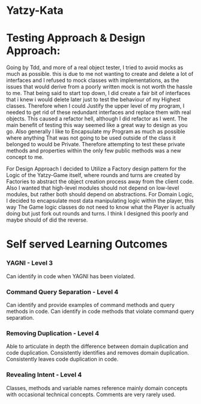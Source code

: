 # Yatzy-Kata
# Testing Approach & Design Approach:

Going by Tdd, and more of a real object tester, I tried to avoid mocks as much as possible.
this is due to me not wanting to create and delete a lot of interfaces and I refused to mock classes with implementations, as 
the issues that would derive from a poorly written mock is not worth the hassle to me. That being said to start top down, I did create a fair bit of interfaces that i knew i would delete later just to test the behaviour of my Highest classes.
Therefore when I could Justify the upper level of my program, I needed to get rid of these redundant interfaces and replace them with real objects. This caused a refactor hell, although I did refactor as I went.
The main benefit of testing this way seemed like a great way to design as you go. Also generally I like to Encapsulate my Program as much as possible where anything That was not going to be used outside of the class it belonged to would be Private.
Therefore attempting to test these private methods and properties within the only few public methods was a new concept to me. 

For Design Approach I decided to Utilize a Factory design pattern for the Logic of the Yatzy-Game itself, where rounds and turns are created by Factories to abstract the object creation process away from the client code. Also I wanted that high-level modules should not depend on low-level modules, but rather both should depend on abstractions.
For Domain Logic, I decided to encapsulate most data manipulating logic within the player,
this way The Game logic classes do not need to know what the Player is actually doing but just fork out rounds and turns.
I think I designed this poorly and maybe should of did the reverse.




# Self served Learning Outcomes

### YAGNI - Level 3 
Can identify in code when YAGNI has been violated.

### Command Query Separation - Level 4
Can identify and provide examples of command methods and query methods in code. Can identify in code methods that violate command query separation.

### Removing Duplication - Level 4
Able to articulate in depth the difference between domain duplication and code duplication. Consistently identifies and removes domain duplication. Consistently leaves code duplication in code.

### Revealing Intent - Level 4

Classes, methods and variable names reference mainly domain concepts with occasional technical concepts. Comments are very rarely used.






